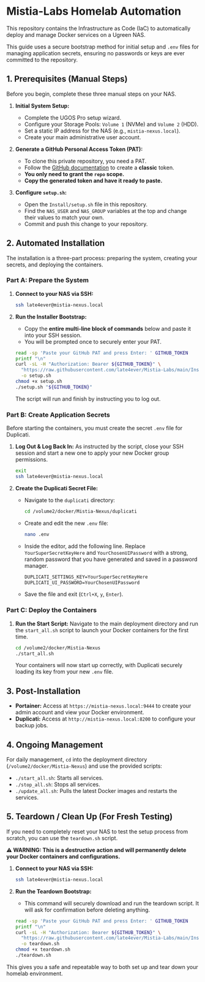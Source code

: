 # Mistia-Labs Homelab Automation

This repository contains the Infrastructure as Code (IaC) to automatically deploy and manage Docker services on a Ugreen NAS.

This guide uses a secure bootstrap method for initial setup and `.env` files for managing application secrets, ensuring no passwords or keys are ever committed to the repository.

## 1. Prerequisites (Manual Steps)

Before you begin, complete these three manual steps on your NAS.

1. **Initial System Setup:**
    * Complete the UGOS Pro setup wizard.
    * Configure your Storage Pools: `Volume 1` (NVMe) and `Volume 2` (HDD).
    * Set a static IP address for the NAS (e.g., `mistia-nexus.local`).
    * Create your main administrative user account.

2. **Generate a GitHub Personal Access Token (PAT):**
    * To clone this private repository, you need a PAT.
    * Follow the [GitHub documentation](https://docs.github.com/en/authentication/keeping-your-account-and-data-secure/managing-your-personal-access-tokens) to create a **classic** token.
    * **You only need to grant the `repo` scope.**
    * **Copy the generated token and have it ready to paste.**

3. **Configure `setup.sh`:**
    * Open the `Install/setup.sh` file in this repository.
    * Find the `NAS_USER` and `NAS_GROUP` variables at the top and change their values to match your own.
    * Commit and push this change to your repository.

## 2. Automated Installation

The installation is a three-part process: preparing the system, creating your secrets, and deploying the containers.

### Part A: Prepare the System

1. **Connect to your NAS via SSH:**

    ```bash
    ssh late4ever@mistia-nexus.local
    ```

2. **Run the Installer Bootstrap:**
    * Copy the **entire multi-line block of commands** below and paste it into your SSH session.
    * You will be prompted once to securely enter your PAT.

    ```bash
    read -sp 'Paste your GitHub PAT and press Enter: ' GITHUB_TOKEN
    printf "\n"
    curl -sL -H "Authorization: Bearer ${GITHUB_TOKEN}" \
      "https://raw.githubusercontent.com/late4ever/Mistia-Labs/main/Install/setup.sh" \
      -o setup.sh
    chmod +x setup.sh
    ./setup.sh "${GITHUB_TOKEN}"
    ```

    The script will run and finish by instructing you to log out.

### Part B: Create Application Secrets

Before starting the containers, you must create the secret `.env` file for Duplicati.

1. **Log Out & Log Back In:** As instructed by the script, close your SSH session and start a new one to apply your new Docker group permissions.

    ```bash
    exit
    ssh late4ever@mistia-nexus.local
    ```

2. **Create the Duplicati Secret File:**
    * Navigate to the `duplicati` directory:

        ```bash
        cd /volume2/docker/Mistia-Nexus/duplicati
        ```

    * Create and edit the new `.env` file:

        ```bash
        nano .env
        ```

    * Inside the editor, add the following line. Replace `YourSuperSecretKeyHere` and `YourChosenUIPassword` with a strong, random password that you have generated and saved in a password manager.

        ```txt
        DUPLICATI_SETTINGS_KEY=YourSuperSecretKeyHere
        DUPLICATI_UI_PASSWORD=YourChosenUIPassword
        ```

    * Save the file and exit (`Ctrl+X`, `y`, `Enter`).

### Part C: Deploy the Containers

1. **Run the Start Script:** Navigate to the main deployment directory and run the `start_all.sh` script to launch your Docker containers for the first time.

    ```bash
    cd /volume2/docker/Mistia-Nexus
    ./start_all.sh
    ```

    Your containers will now start up correctly, with Duplicati securely loading its key from your new `.env` file.

## 3. Post-Installation

* **Portainer:** Access at `https://mistia-nexus.local:9444` to create your admin account and view your Docker environment.
* **Duplicati:** Access at `http://mistia-nexus.local:8200` to configure your backup jobs.

## 4. Ongoing Management

For daily management, `cd` into the deployment directory (`/volume2/docker/Mistia-Nexus`) and use the provided scripts:

* `./start_all.sh`: Starts all services.
* `./stop_all.sh`: Stops all services.
* `./update_all.sh`: Pulls the latest Docker images and restarts the services.

## 5. Teardown / Clean Up (For Fresh Testing)

If you need to completely reset your NAS to test the setup process from scratch, you can use the `teardown.sh` script.

**⚠️ WARNING: This is a destructive action and will permanently delete your Docker containers and configurations.**

1. **Connect to your NAS via SSH:**

    ```bash
    ssh late4ever@mistia-nexus.local
    ```

2. **Run the Teardown Bootstrap:**
    * This command will securely download and run the teardown script. It will ask for confirmation before deleting anything.

    ```bash
    read -sp 'Paste your GitHub PAT and press Enter: ' GITHUB_TOKEN
    printf "\n"
    curl -sL -H "Authorization: Bearer ${GITHUB_TOKEN}" \
      "https://raw.githubusercontent.com/late4ever/Mistia-Labs/main/Install/teardown.sh" \
      -o teardown.sh
    chmod +x teardown.sh
    ./teardown.sh
    ```

This gives you a safe and repeatable way to both set up and tear down your homelab environment.
